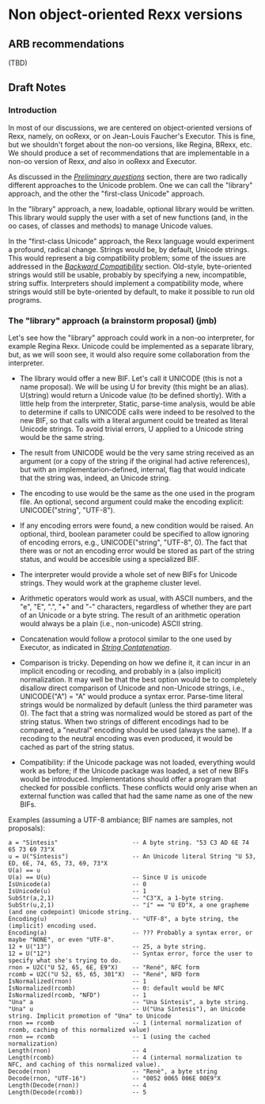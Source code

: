# Non object-oriented Rexx versions

## ARB recommendations

(TBD)

## Draft Notes

### Introduction

In most of our discussions, we are centered on object-oriented versions of Rexx, namely, on ooRexx, or on Jean-Louis Faucher's Executor. This is fine, but we shouldn't forget about the non-oo versions, like Regina, BRexx, etc. We should produce a
set of recommendations that are implementable in a non-oo version of Rexx, _and_ also in ooRexx and Executor.

As discussed in the *[Preliminary questions](0150_Preliminary_questions.md)* section, there are two radically different approaches to the Unicode problem. One we can call the "library" approach, and the other the "first-class Unicode" approach. 

In the "library" approach, a new, loadable, optional library would be written. This library would supply the user with a set of new functions (and, in the oo cases, of classes and methods) to manage Unicode values.

In the "first-class Unicode" approach, the Rexx language would experiment a profound, radical change. Strings would be, by default, Unicode strings. This would represent a big compatibility problem; some of the issues are
addressed in the *[Backward Compatibility](0300_Backward_compatibility.md)* section. Old-style, byte-oriented strings would still be usable, probably by specifying a new, incompatible, string suffix. Interpreters should implement a compatibility mode, where
strings would still be byte-oriented by default, to make it possible to run old programs.

### The "library" approach (a brainstorm proposal) (jmb)

Let's see how the "library" approach could work in a non-oo interpreter, for example Regina Rexx. Unicode could be implemented as a separate library, but, as we will soon see, it would also require some
collaboration from the interpreter. 

* The library would offer a new BIF. Let's call it UNICODE (this is not a name proposal). We will be using U for brevity (this might be an alias). U(string) would return a Unicode value (to be defined shortly). With a little help
from the interpreter, Static, parse-time analysis, would be able to determine if calls to UNICODE calls were indeed to be resolved to the new BIF, so that calls with a literal argument could be treated as literal Unicode strings.
To avoid trivial errors, U applied to a Unicode string would be the same string.

* The result from UNICODE would be the very same string received as an argument (or a copy of the string if the original had active references), but with an implementarion-defined, internal, flag that would indicate
that the string was, indeed, an Unicode string.

* The encoding to use would be the same as the one used in the program file. An optional, second argument could make the encoding explicit: UNICODE("string", "UTF-8").

* If any encoding errors were found, a new condition would be raised. An optional, third, boolean parameter could be specified to allow ignoring of encoding errors, e.g., UNICODE("string", "UTF-8", 0). The fact that there was or not
an encoding error would be stored as part of the string status, and would be accesible using a specialized BIF.

* The interpreter would provide a whole set of new BIFs for Unicode strings. They would work at the grapheme cluster level.

* Arithmetic operators would work as usual, with ASCII numbers, and the "e", "E", ".", "+" and "-" characters, regardless of whether they are part of an Unicode or a byte string. The result of an arithmetic operation would always be a plain (i.e., non-unicode) ASCII string.

* Concatenation would follow a protocol similar to the one used by Executor, as indicated in *[String Contatenation](525_String_concatenation.md)*.

* Comparison is tricky. Depending on how we define it, it can incur in an implicit encoding or recoding, and probably in a (also implicit) normalization. It may well be that the best option would be to completely
disallow direct comparison of Unicode and non-Unicode strings, i.e., UNICODE("A") = "A" would produce a syntax error. Parse-time literal strings would be normalized by default (unless the third parameter was 0).
The fact that a string was normalized would be stored as part of the string status. When two strings of different encodings had to be compared, a "neutral" encoding should be used (always the same). If a recoding
to the neutral encoding was even produced, it would be cached as part of the string status.

* Compatibility: if the Unicode package was not loaded, everything would work as before; if the Unicode package was loaded, a set of new BIFs would be introduced. Implementations should offer a program that checked for possible conflicts. These conflicts would only arise when an external function was called that had the same name as one of the new BIFs.

Examples (assuming a UTF-8 ambiance; BIF names are samples, not proposals):

    a = "Síntesis"                     -- A byte string. "53 C3 AD 6E 74 65 73 69 73"X
    u = U("Síntesis")                  -- An Unicode literal String "U 53, ED, 6E, 74, 65, 73, 69, 73"X
    U(a) == u                 
    U(a) == U(u)                       -- Since U is unicode
    IsUnicode(a)                       -- 0
    IsUnicode(u)                       -- 1
    SubStr(a,2,1)                      -- "C3"X, a 1-byte string.
    SubStr(u,2,1)                      -- "í" == "U ED"X, a one grapheme (and one codepoint) Unicode string.
    Encoding(u)                        -- "UTF-8", a byte string, the (implicit) encoding used.
    Encoding(a)                        -- ??? Probably a syntax error, or maybe "NONE", or even "UTF-8".
    12 + U("13")                       -- 25, a byte string.
    12 = U("12")                       -- Syntax error, force the user to specify what she's trying to do.
    rnon = U2C("U 52, 65, 6E, E9"X)    -- "René", NFC form
    rcomb = U2C("U 52, 65, 65, 301"X)  -- "René", NFD form
    IsNormalized(rnon)                 -- 1
    IsNormalized(rcomb)                -- 0: default would be NFC
    IsNormalized(rcomb, "NFD")         -- 1
    "Una" a                            -- "Una Síntesis", a byte string.
    "Una" u                            -- U("Una Síntesis"), an Unicode string. Implicit promotion of "Una" to Unicode
    rnon == rcomb                      -- 1 (internal normalization of rcomb, caching of this normalized value)
    rnon == rcomb                      -- 1 (using the cached normalization)
    Length(rnon)                       -- 4
    Length(rcomb)                      -- 4 (internal normalization to NFC, and caching of this normalized value).
    Decode(rnon)                       -- "Renè", a byte string
    Decode(rnon, "UTF-16")             -- "0052 0065 006E 00E9"X
    Length(Decode(rnon))               -- 4
    Length(Decode(rcomb))              -- 5
    
